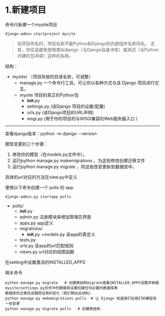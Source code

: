 # 1.新建项目 #


命令行新建一个mysite项目

    django-admin startproject mysite

> 给项目命名时，项目名称不能Python和Django的内部组件名称同名。
尤其，你应该避免使用类似django（与Django自身冲突）或测试（与Python内建的包冲突）这样的名称。


结构：
+ mysite/       （项目存放的目录名称，可调整）
   + manage.py      一个命令行工具，可让你以各种方式与该 Django 项目进行交互。
   + mysite     项目的真正的Python包
      + __init__.py
      + settings.py     (该Django 项目的设置/配置)
      + urls.py     (该Django项目的URL声明)
      + wsgi.py     (用于你的项目的与WSGI兼容的Web服务器入口 )

* * *

查看django版本：python -m django --version


模型变更的三个步骤：
1. 修改你的模型（在models.py文件中）。
2. 运行python manage.py makemigrations ，为这些修改创建迁移文件
3. 运行python manage.py migrate ，将这些改变更新到数据库中。


具体的url对应的方法在view.py中定义

使用以下命令创建一个 polls 的 app
    
    django-admin.py startapp polls
    
 
+ polls/
    + __init__.py
    + admin.py  注册模块来增加管理员界面
    + apps.py   app定义
    + migrations/
        + __init__.py
    +models.py  该app的表定义
    + tests.py
    + urls.py   该app的url匹配规则
    + views.py  url对应的视图函数
    

在setting中设置激活的INSTALLED_APPS

相关命令
    
    python manage.py migrate   # 创建表结构migrate查看INSTALLED_APPS设置并根据mysite/settings.py文件中的数据库设置创建任何必要的数据库表
    数据库的迁移还会跟踪应用的变化（我们稍后会讲到）
    python manage.py makemigrations polls  # 让 Django 知道我们在我们的模型有一些变更
    python manage.py migrate polls   # 创建表结构